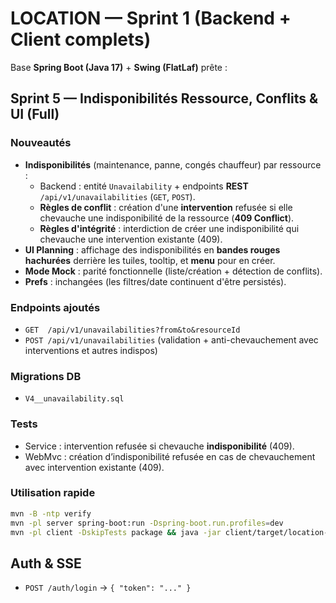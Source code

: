 # LOCATION — Sprint 1 (Backend + Client complets)

Base **Spring Boot (Java 17)** + **Swing (FlatLaf)** prête :

## Sprint 5 — Indisponibilités Ressource, Conflits & UI (Full)

### Nouveautés
- **Indisponibilités** (maintenance, panne, congés chauffeur) par ressource :
  - Backend : entité `Unavailability` + endpoints **REST** `/api/v1/unavailabilities` (`GET`, `POST`).
  - **Règles de conflit** : création d'une **intervention** refusée si elle chevauche une indisponibilité de la ressource (**409 Conflict**).
  - **Règles d'intégrité** : interdiction de créer une indisponibilité qui chevauche une intervention existante (409).
- **UI Planning** : affichage des indisponibilités en **bandes rouges hachurées** derrière les tuiles, tooltip, et **menu** pour en créer.
- **Mode Mock** : parité fonctionnelle (liste/création + détection de conflits).
- **Prefs** : inchangées (les filtres/date continuent d'être persistés).

### Endpoints ajoutés
- `GET  /api/v1/unavailabilities?from&to&resourceId`
- `POST /api/v1/unavailabilities` (validation + anti-chevauchement avec interventions et autres indispos)

### Migrations DB
- `V4__unavailability.sql`

### Tests
- Service : intervention refusée si chevauche **indisponibilité** (409).
- WebMvc : création d’indisponibilité refusée en cas de chevauchement avec intervention existante (409).

### Utilisation rapide
```bash
mvn -B -ntp verify
mvn -pl server spring-boot:run -Dspring-boot.run.profiles=dev
mvn -pl client -DskipTests package && java -jar client/target/location-client.jar --datasource=mock
```

## Auth & SSE
- `POST /auth/login` → `{ "token": "..." }`
